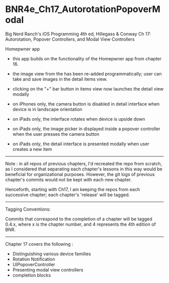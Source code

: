 BNR4e_Ch17_AutorotationPopoverModal
===================================

Big Nerd Ranch's iOS Programming 4th ed, Hillegass & Conway
Ch 17: Autorotation, Popover Controllers, and Modal View Controllers

Homepwner app 
- this app builds on the functionality of the Homepwner app from chapter 16. 
- the image view from the has been re-added programmatically; user can take and 
save images in the detail items view.
- clicking on the "+" bar button in items view now launches the detail 
view modally

- on iPhones only, the camera button is disabled in detail interface 
when device is in landscape orientation 
- on iPads only, the interface rotates when device is upside down
- on iPads only, the image picker in displayed inside a popover 
controller when the user presses the camera button
- on iPads only, the detail interface is presented modally when user 
creates a new item

-----------------------------------

Note : in all repos of previous chapters, I'd recreated the repo from scratch, as 
I considered that separating each chapter's lessons in this way would be 
beneficial for organizational purposes.  However, the git logs of previous 
chapter's commits would not be kept  with each new chapter.  

Henceforth, starting with Ch17, I am keeping the repos from each 
successive chapter; each chapter's 'release' will be tagged.

-----------------------------------
Tagging Conventions: 

Commits that correspond to the completion of a chapter will be tagged 0.4.x, 
where x is the chapter number, and 4 represents the 4th edition of BNR. 

-----------------------------------

Chapter 17 covers the following :

- Distinguishing various device families
- Rotation Notification 
- UIPopoverController
- Presenting modal view controllers
- completion blocks

